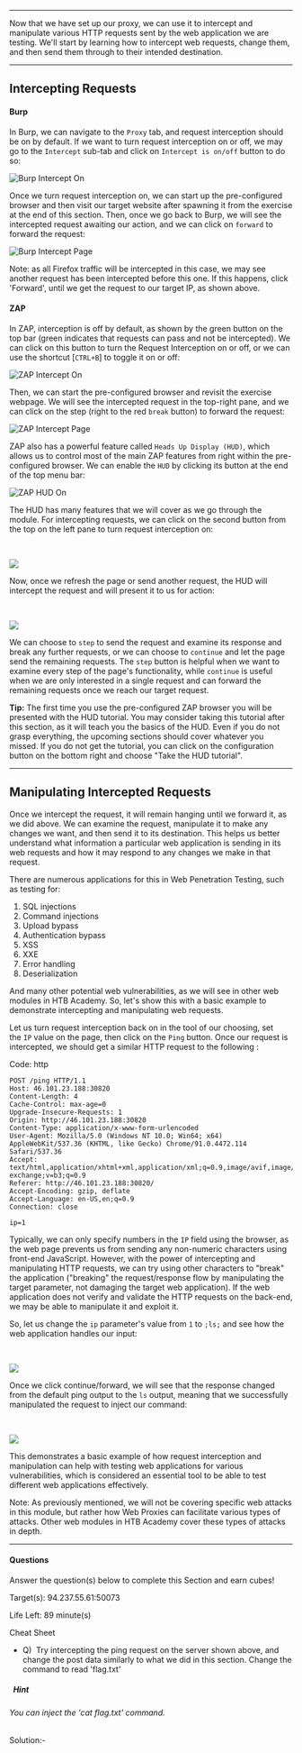 
---

Now that we have set up our proxy, we can use it to intercept and manipulate various HTTP requests sent by the web application we are testing. We'll start by learning how to intercept web requests, change them, and then send them through to their intended destination.

---

## Intercepting Requests

#### Burp

In Burp, we can navigate to the `Proxy` tab, and request interception should be on by default. If we want to turn request interception on or off, we may go to the `Intercept` sub-tab and click on `Intercept is on/off` button to do so:

![Burp Intercept On](https://academy.hackthebox.com/storage/modules/110/burp_intercept_htb_on.jpg)

Once we turn request interception on, we can start up the pre-configured browser and then visit our target website after spawning it from the exercise at the end of this section. Then, once we go back to Burp, we will see the intercepted request awaiting our action, and we can click on `forward` to forward the request:

![Burp Intercept Page](https://academy.hackthebox.com/storage/modules/110/burp_intercept_page.jpg)

Note: as all Firefox traffic will be intercepted in this case, we may see another request has been intercepted before this one. If this happens, click 'Forward', until we get the request to our target IP, as shown above.

#### ZAP

In ZAP, interception is off by default, as shown by the green button on the top bar (green indicates that requests can pass and not be intercepted). We can click on this button to turn the Request Interception on or off, or we can use the shortcut [`CTRL+B`] to toggle it on or off:

![ZAP Intercept On](https://academy.hackthebox.com/storage/modules/110/zap_intercept_htb_on.jpg)

Then, we can start the pre-configured browser and revisit the exercise webpage. We will see the intercepted request in the top-right pane, and we can click on the step (right to the red `break` button) to forward the request:

![ZAP Intercept Page](https://academy.hackthebox.com/storage/modules/110/zap_intercept_page.jpg)

ZAP also has a powerful feature called `Heads Up Display (HUD)`, which allows us to control most of the main ZAP features from right within the pre-configured browser. We can enable the `HUD` by clicking its button at the end of the top menu bar:

![ZAP HUD On](https://academy.hackthebox.com/storage/modules/110/zap_enable_HUD.jpg)

The HUD has many features that we will cover as we go through the module. For intercepting requests, we can click on the second button from the top on the left pane to turn request interception on:

   

![](https://academy.hackthebox.com/storage/modules/110/zap_hud_break.jpg)

Now, once we refresh the page or send another request, the HUD will intercept the request and will present it to us for action:

   

![](https://academy.hackthebox.com/storage/modules/110/zap_hud_break_request.jpg)

We can choose to `step` to send the request and examine its response and break any further requests, or we can choose to `continue` and let the page send the remaining requests. The `step` button is helpful when we want to examine every step of the page's functionality, while `continue` is useful when we are only interested in a single request and can forward the remaining requests once we reach our target request.

**Tip:** The first time you use the pre-configured ZAP browser you will be presented with the HUD tutorial. You may consider taking this tutorial after this section, as it will teach you the basics of the HUD. Even if you do not grasp everything, the upcoming sections should cover whatever you missed. If you do not get the tutorial, you can click on the configuration button on the bottom right and choose "Take the HUD tutorial".

---

## Manipulating Intercepted Requests

Once we intercept the request, it will remain hanging until we forward it, as we did above. We can examine the request, manipulate it to make any changes we want, and then send it to its destination. This helps us better understand what information a particular web application is sending in its web requests and how it may respond to any changes we make in that request.

There are numerous applications for this in Web Penetration Testing, such as testing for:

1. SQL injections
2. Command injections
3. Upload bypass
4. Authentication bypass
5. XSS
6. XXE
7. Error handling
8. Deserialization

And many other potential web vulnerabilities, as we will see in other web modules in HTB Academy. So, let's show this with a basic example to demonstrate intercepting and manipulating web requests.

Let us turn request interception back on in the tool of our choosing, set the `IP` value on the page, then click on the `Ping` button. Once our request is intercepted, we should get a similar HTTP request to the following :

Code: http

```http
POST /ping HTTP/1.1
Host: 46.101.23.188:30820
Content-Length: 4
Cache-Control: max-age=0
Upgrade-Insecure-Requests: 1
Origin: http://46.101.23.188:30820
Content-Type: application/x-www-form-urlencoded
User-Agent: Mozilla/5.0 (Windows NT 10.0; Win64; x64) AppleWebKit/537.36 (KHTML, like Gecko) Chrome/91.0.4472.114 Safari/537.36
Accept: text/html,application/xhtml+xml,application/xml;q=0.9,image/avif,image/webp,image/apng,*/*;q=0.8,application/signed-exchange;v=b3;q=0.9
Referer: http://46.101.23.188:30820/
Accept-Encoding: gzip, deflate
Accept-Language: en-US,en;q=0.9
Connection: close

ip=1
```

Typically, we can only specify numbers in the `IP` field using the browser, as the web page prevents us from sending any non-numeric characters using front-end JavaScript. However, with the power of intercepting and manipulating HTTP requests, we can try using other characters to "break" the application ("breaking" the request/response flow by manipulating the target parameter, not damaging the target web application). If the web application does not verify and validate the HTTP requests on the back-end, we may be able to manipulate it and exploit it.

So, let us change the `ip` parameter's value from `1` to `;ls;` and see how the web application handles our input:

   

![](https://academy.hackthebox.com/storage/modules/110/ping_manipulate_request.jpg)

Once we click continue/forward, we will see that the response changed from the default ping output to the `ls` output, meaning that we successfully manipulated the request to inject our command:

   

![](https://academy.hackthebox.com/storage/modules/110/ping_inject.jpg)

This demonstrates a basic example of how request interception and manipulation can help with testing web applications for various vulnerabilities, which is considered an essential tool to be able to test different web applications effectively.

Note: As previously mentioned, we will not be covering specific web attacks in this module, but rather how Web Proxies can facilitate various types of attacks. Other web modules in HTB Academy cover these types of attacks in depth.


---

#### Questions

Answer the question(s) below to complete this Section and earn cubes!

Target(s): 94.237.55.61:50073   

Life Left: 89 minute(s)

Cheat Sheet

+ Q)  Try intercepting the ping request on the server shown above, and change the post data similarly to what we did in this section. Change the command to read 'flag.txt'
#####   Hint
###### You can inject the 'cat flag.txt' command.


Solution:- 
 